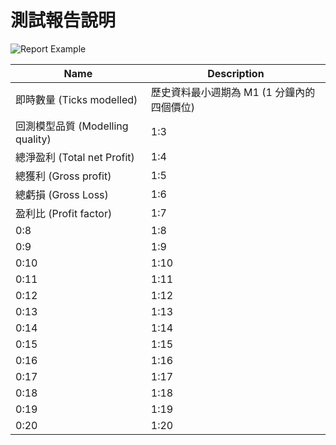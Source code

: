 # 測試報告說明
![Report Example](https://farm2.staticflickr.com/1667/25903065503_5aa068ec67_z.jpg)


| Name | Description |
| -- | -- |
| 即時數量 (Ticks modelled) | 歷史資料最小週期為 M1 (1 分鐘內的四個價位) |
| 回測模型品質 (Modelling quality) | 1:3 |
| 總淨盈利 (Total net Profit) | 1:4 |
| 總獲利 (Gross profit) | 1:5 |
| 總虧損 (Gross Loss) | 1:6 |
| 盈利比 (Profit factor) | 1:7 |
| 0:8 | 1:8 |
| 0:9 | 1:9 |
| 0:10 | 1:10 |
| 0:11 | 1:11 |
| 0:12 | 1:12 |
| 0:13 | 1:13 |
| 0:14 | 1:14 |
| 0:15 | 1:15 |
| 0:16 | 1:16 |
| 0:17 | 1:17 |
| 0:18 | 1:18 |
| 0:19 | 1:19 |
| 0:20 | 1:20 |
